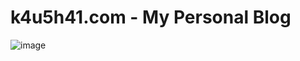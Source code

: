 # k4u5h41.com - My Personal Blog

![image](https://user-images.githubusercontent.com/66146701/227446010-f3a9b42d-026b-49d1-ab49-748ae5fe427c.png)
